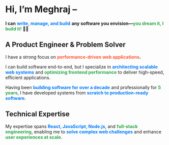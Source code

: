 # Hi, I’m Meghraj –

**I can** <span style="color:#007bff; font-weight:bold;">write, manage, and build</span> **any software you envision—**<span style="color:#28a745; font-weight:bold;">you dream it, I build it!</span> 🚀💡

## **A Product Engineer & Problem Solver**

I have a strong focus on **<span style="color:#ff5733;">performance-driven web applications</span>.**

I can build software end-to-end, but I specialize in **<span style="color:#007bff;">architecting scalable web systems</span>** and **<span style="color:#28a745;">optimizing frontend performance</span>** to deliver high-speed, efficient applications.

Having been **<span style="color:#007bff;">building software for over a decade</span>** and professionally for **<span style="color:#28a745;">5 years</span>**, I have developed systems from **<span style="color:#007bff;">scratch to production-ready software</span>**.

## **Technical Expertise**

My expertise spans **<span style="color:#007bff;">React, JavaScript, Node.js</span>**, and **<span style="color:#28a745;">full-stack engineering</span>**, enabling me to **<span style="color:#007bff;">solve complex web challenges</span>** and enhance **<span style="color:#28a745;">user experiences at scale</span>**.
